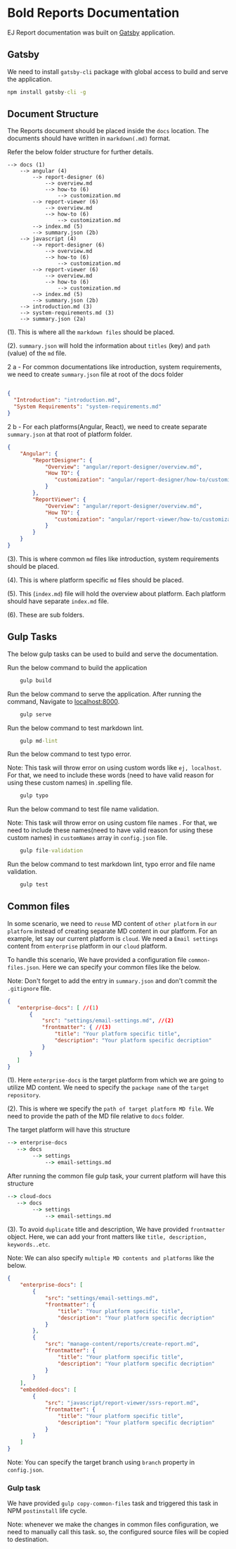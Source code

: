# Bold Reports Documentation

EJ Report documentation was built on [Gatsby](https://www.gatsbyjs.org/) application.

## Gatsby

We need to install `gatsby-cli` package with global access to build and serve the application.

```cmd
npm install gatsby-cli -g
```

## Document Structure

The Reports document should be placed inside the `docs` location. The documents should have written in `markdown(.md)` format.

Refer the below folder structure for further details.

    --> docs (1)
        --> angular (4)
            --> report-designer (6)
                --> overview.md
                --> how-to (6)
                    --> customization.md
            --> report-viewer (6)
                --> overview.md
                --> how-to (6)
                    --> customization.md
            --> index.md (5)
            --> summary.json (2b)
        --> javascript (4)
            --> report-designer (6)
                --> overview.md
                --> how-to (6)
                    --> customization.md
            --> report-viewer (6)
                --> overview.md
                --> how-to (6)
                    --> customization.md
            --> index.md (5)
            --> summary.json (2b)
        --> introduction.md (3)
        --> system-requirements.md (3)
        --> summary.json (2a)

(1). This is where all the `markdown files` should be placed.

(2). `summary.json` will hold the information about `titles` (key) and `path` (value) of the `md` file.

2 a - For common documentations like introduction, system requirements, we need to create `summary.json` file at root of the docs folder

```json

{
  "Introduction": "introduction.md",
  "System Requirements": "system-requirements.md"
}

```

2 b - For each platforms(Angular, React), we need to create separate `summary.json` at that root of platform folder.

```json
{
    "Angular": {
        "ReportDesigner": {
            "Overview": "angular/report-designer/overview.md",
            "How TO": {
               "customization": "angular/report-designer/how-to/customization.md"
            }
        },
        "ReportViewer": {
            "Overview": "angular/report-designer/overview.md",
            "How TO": {
               "customization": "angular/report-viewer/how-to/customization.md"
            }
        }
    }
}

```

(3). This is where common `md` files like introduction, system requirements should be placed.

(4). This is where platform specific `md` files should be placed.

(5). This (`index.md`) file will hold the overview about platform. Each platform should have separate `index.md` file.

(6). These are sub folders.

## Gulp Tasks

The below gulp tasks can be used to build and serve the documentation.

Run the below command to build the application

```cmd
    gulp build
```

Run the below command to serve the application. After running the command, Navigate to [localhost:8000](http://localhost:8000).

```cmd
    gulp serve
```

Run the below command to test markdown lint.

```cmd
    gulp md-lint
```

Run the below command to test typo error.

Note: This task will throw error on using custom words like `ej, localhost`. For that, we need to include these words (need to have valid reason for using these custom names) in .spelling file.

```cmd
    gulp typo
```

Run the below command to test file name validation.

Note: This task will throw error on using custom file names . For that, we need to include these names(need to have valid reason for using these custom names) in `customNames` array in `config.json` file.

```cmd
    gulp file-validation
```

Run the below command to test markdown lint, typo error and file name validation.

```cmd
    gulp test
```

## Common files

In some scenario, we need to `reuse` MD content of `other platform` in `our platform` instead of creating separate MD content in our platform. For an example, let say our current platform is `cloud`. We need a `Email settings` content from `enterprise` platform in our `cloud` platform.

To handle this scenario, We have provided a configuration file `common-files.json`. Here we can specify your common files like the below.

Note: Don't forget to add the entry in `summary.json` and don't commit the `.gitignore` file.

 ```json
{
    "enterprise-docs": [ //(1)
        {
            "src": "settings/email-settings.md", //(2)
            "frontmatter": { //(3)
                "title": "Your platform specific title",
                "description": "Your platform specific decription"
            }
        }
    ]
}

```

(1). Here `enterprise-docs` is the target platform from which we are going to utilize MD content. We need to specify the `package name` of the `target repository`.

(2). This is where we specify the `path of target platform MD file`. We need to provide the path of the MD file relative to `docs` folder.

The target platform will have this structure

```cmd
--> enterprise-docs
   --> docs
        --> settings
            --> email-settings.md

```

After running the common file gulp task, your current platform will have this structure

```cmd
--> cloud-docs
   --> docs
        --> settings
            --> email-settings.md
```

(3). To avoid `duplicate` title and description, We have provided `frontmatter` object. Here, we can add your front matters like `title, description, keywords..etc`.

Note: We can also specify `multiple MD contents and platforms` like the below.

```json
{
    "enterprise-docs": [
        {
            "src": "settings/email-settings.md",
            "frontmatter": {
                "title": "Your platform specific title",
                "description": "Your platform specific decription"
            }
        },
        {
            "src": "manage-content/reports/create-report.md",
            "frontmatter": {
                "title": "Your platform specific title",
                "description": "Your platform specific decription"
            }
        }
    ],
    "embedded-docs": [
        {
            "src": "javascript/report-viewer/ssrs-report.md",
            "frontmatter": {
                "title": "Your platform specific title",
                "description": "Your platform specific decription"
            }
        }
    ]
}

```

Note: You can specify the target branch using `branch` property in `config.json`.

### Gulp task

We have provided `gulp copy-common-files` task and triggered this task in NPM `postinstall` life cycle.

Note: whenever we make the changes in common files configuration, we need to manually call this task. so, the configured source files will be copied to destination.
